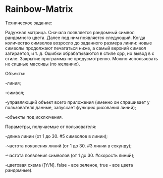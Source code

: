 # Rainbow-Matrix
Техническое задание:

Радужная матрица. 
Сначала появляется рандомный символ рандомного цвета. Далее под ним появляется следующий. Когда количество символов возросло до заданного размера линии: новые символы продолжают печататься ниже, а самый верхний символ затирается, и т. д.
Ошибки обрабатываются в стиле cpp, но вывод в c стиле.
Закрытие программы не предусмотренно.
Можно использовать не сишные массивы (по желанию).

Объекты:

-линия;
	
-символ;
	
-управляющий объект всего приложения (именно он спрашивает у пользователя данные, запускает функцию рисования линий);
	
-объекты под исключения.

Параметры, получаемые от пользователя:

-длина линии (от 1 до 30. #5 символов в линии);
	
-частота появления линий (от 1 до 30. #3 линии в секунду);
	
-частота появления символов (от 1 до 30. #скорость линий);
	
-цветовая схема ([Y/N]. false - все зеленое, true - все цвета рандомные).
